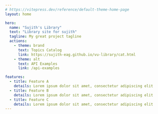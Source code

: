 ```yaml
---
# https://vitepress.dev/reference/default-theme-home-page
layout: home

hero:
  name: "Sujith's Library"
  text: "Library site for sujith"
  tagline: My great project tagline
  actions:
    - theme: brand
      text: Topics Catalog 
      link: https://sujith-eag.github.io/vu-library/cat.html
    - theme: alt
      text: API Examples
      link: /api-examples

features:
  - title: Feature A
    details: Lorem ipsum dolor sit amet, consectetur adipiscing elit
  - title: Feature B
    details: Lorem ipsum dolor sit amet, consectetur adipiscing elit
  - title: Feature C
    details: Lorem ipsum dolor sit amet, consectetur adipiscing elit
---
```


